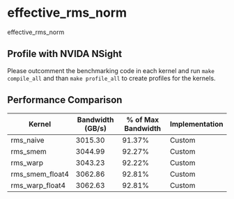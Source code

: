 # effective_rms_norm
effective_rms_norm

## Profile with NVIDA NSight

Please outcomment the benchmarking code in each kernel and run `make compile_all` and than `make profile_all` to create profiles for the kernels.

## Performance Comparison

| Kernel | Bandwidth (GB/s) | % of Max Bandwidth | Implementation |
|--------|------------------|-------------------|----------------|
| rms_naive | 3015.30 | 91.37% | Custom |
| rms_smem | 3044.99 | 92.27% | Custom |
| rms_warp | 3043.23 | 92.22% | Custom |
| rms_smem_float4 | 3062.86 | 92.81% | Custom |
| rms_warp_float4 | 3062.63 | 92.81% | Custom |